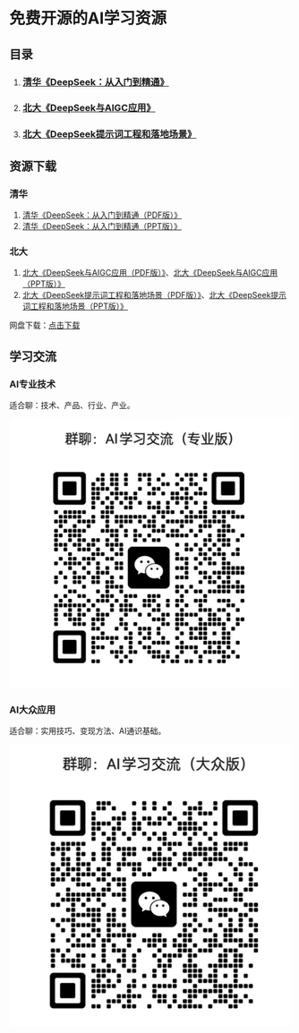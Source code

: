 # 免费开源的AI学习资源

## 目录
1. ### [清华《DeepSeek：从入门到精通》](thu-deepseek/index.md)
2. ### [北大《DeepSeek与AIGC应用》](pku-deepseek/deepseek.md)
3. ### [北大《DeepSeek提示词工程和落地场景》](pku-deepseek/prompt.md)



## 资源下载

### 清华

1. [清华《DeepSeek：从入门到精通（PDF版）》](thu-deepseek/output5.pdf)
2. [清华《DeepSeek：从入门到精通（PPT版）》](thu-deepseek/output5.ppt)

### 北大

1. [北大《DeepSeek与AIGC应用（PDF版）》](pku-deepseek/output1.pdf)、[北大《DeepSeek与AIGC应用（PPT版）》](pku-deepseek/output1.ppt)
2. [北大《DeepSeek提示词工程和落地场景（PDF版）》](pku-deepseek/output2.pdf)、[北大《DeepSeek提示词工程和落地场景（PPT版）》](pku-deepseek/output2.ppt)

网盘下载：[点击下载](https://pan.quark.cn/s/04684a05063b)



## 学习交流

### AI专业技术

适合聊：技术、产品、行业、产业。

![产品技术从业者](./_static/wechat/expert.png)



### AI大众应用

适合聊：实用技巧、变现方法、AI通识基础。

![大众应用](./_static/wechat/public.png)
